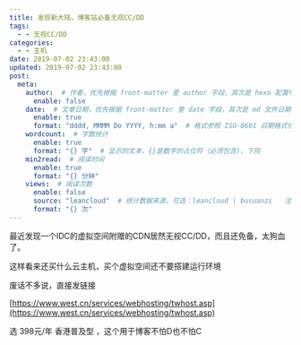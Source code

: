 ```yaml
---
title: 发现新大陆，博客站必备无视CC/DD
tags:
  - - 无视CC/DD
categories:
  - - 主机
date: 2019-07-02 23:43:00
updated: 2019-07-02 23:43:00
post:
  meta:
    author:  # 作者，优先根据 front-matter 里 author 字段，其次是 hexo 配置中 author 值
      enable: false
    date:  # 文章日期，优先根据 front-matter 里 date 字段，其次是 md 文件日期
      enable: true
      format: "dddd, MMMM Do YYYY, h:mm a"  # 格式参照 ISO-8601 日期格式化
    wordcount:  # 字数统计
      enable: true
      format: "{} 字"  # 显示的文本，{}是数字的占位符（必须包含)，下同
    min2read:  # 阅读时间
      enable: true
      format: "{} 分钟"
    views:  # 阅读次数
      enable: false
      source: "leancloud"  # 统计数据来源，可选：leancloud | busuanzi   注意不蒜子会间歇抽风
      format: "{} 次"
---
```


最近发现一个IDC的虚拟空间附赠的CDN居然无视CC/DD，而且还免备，太狗血了。

这样看来还买什么云主机，买个虚拟空间还不要搭建运行环境

废话不多说，直接发链接

[https://www.west.cn/services/webhosting/twhost.asp](https://www.west.cn/services/webhosting/twhost.asp)

选 398元/年 香港普及型 ，这个用于博客不怕D也不怕C